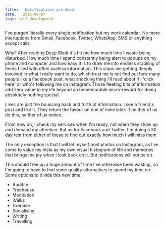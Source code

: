 ```yaml
---
title:  'Notifications are dead'
date:   2016-09-07
tags: self-development
---
```


I've purged literally every single notification but my work calendar. No more interuptions from Gmail, Facebook, Twitter, WhatsApp, SMS or anything except calls.

Why? After reading [Deep Work](http://amzn.to/2ctoelK) it's hit me how much time I waste being disturbed. How much time I spend constantly being alert to popups on my phone and computer and how easy it is to draw me into endless scrolling of feeds filled with often useless information. This stops me getting deeply involved in what I really want to do, which trust me is not find out how many people like a Facebook post, what shocking thing I'll read about if I 'click here' or who's following me on Instagram. Those fleeting bits of information add zero value to my life beyond an unmemorable micro-reward for doing absolutely nothing special.

Likes are just the bouncing back and forth of information. I see a friend's post and like it. They return the favour on one of mine later. If neither of us do this, neither of us notice.

From now on, I check my services when I'm ready, not when they show up and demand my attention. But as for Facebook and Twitter, I'm doing a 30 day rest from either of those to find out exactly how much I will miss them.

The only exception is that I will let myself post photos on Instagram, as I've come to value my insta as my own visual histogram of life and memories that brings me joy when I look back on it. But notifications will not be on.

This should free up a huge amount of time I've otherwise been wasting, so I'm going to have to find some quality alternatives to spend my time on. Some options to divide this new time:

* Audible
* Treehouse
* Meditation
* Walks
* Exercise
* Socialising
* Writing
* Travelling
